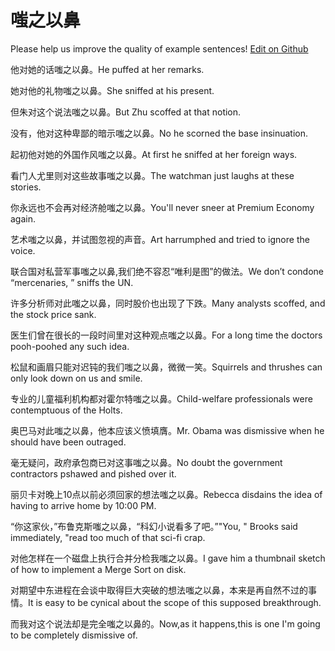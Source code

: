 # 嗤之以鼻

Please help us improve the quality of example sentences! [Edit on Github](https://github.com/jiyushe/jiyu-example-sentence-source/blob/main/chinese/chizhiyibi.md)

<p><span class="chinese">他对她的话嗤之以鼻。</span><span class="english">He puffed at her remarks.</span></p>

<p><span class="chinese">她对他的礼物嗤之以鼻。</span><span class="english">She sniffed at his present.</span></p>

<p><span class="chinese">但朱对这个说法嗤之以鼻。</span><span class="english">But Zhu scoffed at that notion.</span></p>

<p><span class="chinese">没有，他对这种卑鄙的暗示嗤之以鼻。</span><span class="english">No he scorned the base insinuation.</span></p>

<p><span class="chinese">起初他对她的外国作风嗤之以鼻。</span><span class="english">At first he sniffed at her foreign ways.</span></p>

<p><span class="chinese">看门人尤里则对这些故事嗤之以鼻。</span><span class="english">The watchman just laughs at these stories.</span></p>

<p><span class="chinese">你永远也不会再对经济舱嗤之以鼻。</span><span class="english">You'll never sneer at Premium Economy again.</span></p>

<p><span class="chinese">艺术嗤之以鼻，并试图忽视的声音。</span><span class="english">Art harrumphed and tried to ignore the voice.</span></p>

<p><span class="chinese">联合国对私营军事嗤之以鼻,我们绝不容忍“唯利是图”的做法。</span><span class="english">We don’t condone “mercenaries, ” sniffs the UN.</span></p>

<p><span class="chinese">许多分析师对此嗤之以鼻，同时股价也出现了下跌。</span><span class="english">Many analysts scoffed, and the stock price sank.</span></p>

<p><span class="chinese">医生们曾在很长的一段时间里对这种观点嗤之以鼻。</span><span class="english">For a long time the doctors pooh-poohed any such idea.</span></p>

<p><span class="chinese">松鼠和画眉只能对迟钝的我们嗤之以鼻，微微一笑。</span><span class="english">Squirrels and thrushes can only look down on us and smile.</span></p>

<p><span class="chinese">专业的儿童福利机构都对霍尔特嗤之以鼻。</span><span class="english">Child-welfare professionals were contemptuous of the Holts.</span></p>

<p><span class="chinese">奥巴马对此嗤之以鼻，他本应该义愤填膺。</span><span class="english">Mr. Obama was dismissive when he should have been outraged.</span></p>

<p><span class="chinese">毫无疑问，政府承包商已对这事嗤之以鼻。</span><span class="english">No doubt the government contractors pshawed and pished over it.</span></p>

<p><span class="chinese">丽贝卡对晚上10点以前必须回家的想法嗤之以鼻。</span><span class="english">Rebecca disdains the idea of having to arrive home by 10∶00 PM.</span></p>

<p><span class="chinese">“你这家伙，”布鲁克斯嗤之以鼻，“科幻小说看多了吧。”</span><span class="english">"You, " Brooks said immediately, "read too much of that sci-fi crap.</span></p>

<p><span class="chinese">对他怎样在一个磁盘上执行合并分检我嗤之以鼻。</span><span class="english">I gave him a thumbnail sketch of how to implement a Merge Sort on disk.</span></p>

<p><span class="chinese">对期望中东进程在会谈中取得巨大突破的想法嗤之以鼻，本来是再自然不过的事情。</span><span class="english">It is easy to be cynical about the scope of this supposed breakthrough.</span></p>

<p><span class="chinese">而我对这个说法却是完全嗤之以鼻的。</span><span class="english">Now,as it happens,this is one I'm going to be completely dismissive of.</span></p>

